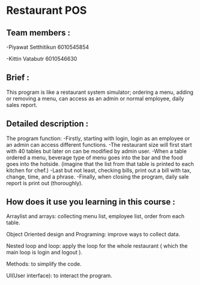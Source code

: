 # Restaurant POS

## Team members :
-Piyawat  Setthitikun	6010545854

-Kittin   Vatabutr    6010546630

## Brief :
This program is like a restaurant system simulator; ordering a menu, adding or removing a menu, 
can access as an admin or normal employee, daily sales report.

## Detailed description :
The program function:
-Firstly, starting with login, login as an employee or an admin can access different functions.
-The restaurant size will first start with 40 tables but later on can be modified by admin user.
-When a table ordered a menu, beverage type of menu goes into the bar and the food goes into the hotside.
 (imagine that the list from that table is printed to each kitchen for chef.)
-Last but not least, checking bills, print out a bill with tax, change, time, and a phrase.
-Finally, when closing the program, daily sale report is print out (thoroughly).

## How does it use you learning in this course :
Arraylist and arrays: collecting menu list, employee list, order from each table.

Object Oriented design and Programing: improve ways to collect data.

Nested loop and loop: apply the loop for the whole restaurant ( which the main loop is login and logout ).

Methods: to simplify the code.

UI(User interface): to interact the program.

